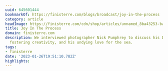 ```yaml
---
uuid: 645601444
bookmarkOf: https://finisterre.com/blogs/broadcast/joy-in-the-process
category: article
headImage: https://finisterre.com/cdn/shop/articles/unnamed_8ba43253-ba1a-426c-8a83-93152fffea5f.jpg?v=1666176638
title: Joy In The Process
domain: finisterre.com
description: We interviewed photographer Nick Pumphrey to discuss his Dawn Days project,
  fostering creativity, and his undying love for the sea.
tags:
- finisterre
date: '2023-01-26T19:51:10.782Z'
highlights: 
---
```



